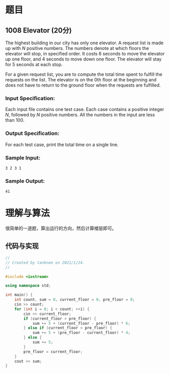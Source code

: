 # 题目

## 1008 Elevator (20分)

The highest building in our city has only one elevator. A request list is made up with *N* positive numbers. The numbers denote at which floors the elevator will stop, in specified order. It costs 6 seconds to move the elevator up one floor, and 4 seconds to move down one floor. The elevator will stay for 5 seconds at each stop.

For a given request list, you are to compute the total time spent to fulfill the requests on the list. The elevator is on the 0th floor at the beginning and does not have to return to the ground floor when the requests are fulfilled.

### Input Specification:

Each input file contains one test case. Each case contains a positive integer *N*, followed by *N* positive numbers. All the numbers in the input are less than 100.

### Output Specification:

For each test case, print the total time on a single line.

### Sample Input:

```in
3 2 3 1
```

### Sample Output:

```out
41
```

# 理解与算法

很简单的一道题，算出运行的方向，然后计算楼层即可。

## 代码与实现

```cpp
//
// Created by tanknee on 2021/1/24.
//

#include <iostream>

using namespace std;

int main() {
    int count, sum = 0, current_floor = 0, pre_floor = 0;
    cin >> count;
    for (int i = 0; i < count; ++i) {
        cin >> current_floor;
        if (current_floor > pre_floor) {
            sum += 5 + (current_floor - pre_floor) * 6;
        } else if (current_floor < pre_floor) {
            sum += 5 + (pre_floor - current_floor) * 4;
        } else {
            sum += 5;
        }
        pre_floor = current_floor;
    }
    cout << sum;
}
```

